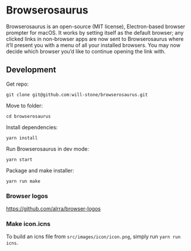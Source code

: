 # Browserosaurus

Browserosaurus is an open-source (MIT license), Electron-based browser prompter for macOS. It works by setting itself as the default browser; any clicked links in non-browser apps are now sent to Browserosaurus where it’ll present you with a menu of all your installed browsers. You may now decide which browser you’d like to continue opening the link with.

## Development

Get repo:

```
git clone git@github.com:will-stone/browserosaurus.git
```

Move to folder:

```
cd browserosaurus
```

Install dependencies:

```
yarn install
```

Run Browserosaurus in dev mode:

```
yarn start
```

Package and make installer:

```
yarn run make
```

### Browser logos

https://github.com/alrra/browser-logos

### Make icon.icns

To build an icns file from `src/images/icon/icon.png`, simply run `yarn run icns`.
